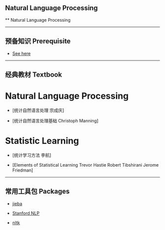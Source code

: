 ## Natural Language Processing
** Natural Language Processing

- - -

##  预备知识 Prerequisite
- [See here](https://github.com/allmachinelearning/MachineLearning)

- - -

## 经典教材 Textbook

# Natural Language Processing
- [统计自然语言处理 宗成庆]

- [统计自然语言处理基础 Christoph Manning]

# Statistic Learning

- [统计学习方法 李航]

- [Elements of Statistical Learning Trevor Hastie Robert Tibshirani Jerome Friedman]
- - -

## 常用工具包 Packages

- [jieba](https://github.com/fxsjy/jieba)

- [Stanford NLP](https://nlp.stanford.edu/software/)

- [nltk](http://www.nltk.org/)
